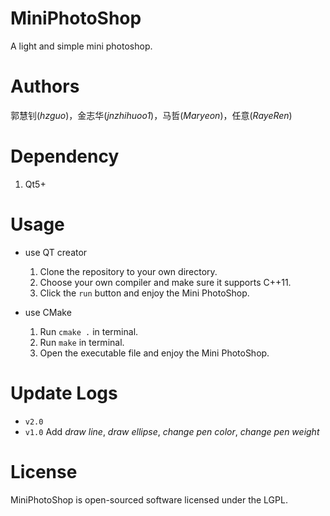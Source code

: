 # MiniPhotoShop
A light and simple mini photoshop.

# Authors
郭慧钊(*hzguo*)，金志华(*jnzhihuoo1*)，马哲(*Maryeon*)，任意(*RayeRen*)

# Dependency
1. Qt5+

# Usage
- use QT creator
    1. Clone the repository to your own directory.
    2. Choose your own compiler and make sure it supports C++11.
    3. Click the `run` button and enjoy the Mini PhotoShop.
    
- use CMake
    1. Run `cmake .` in terminal.
    2. Run `make` in terminal.
    3. Open the executable file and enjoy the Mini PhotoShop.

# Update Logs
- `v2.0`
- `v1.0` Add *draw line*, *draw ellipse*, *change pen color*, *change pen weight*


# License
MiniPhotoShop is open-sourced software licensed under the LGPL.

